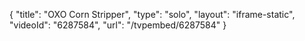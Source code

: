 {
    "title": "OXO Corn Stripper",
    "type": "solo",
    "layout": "iframe-static",
    "videoId": "6287584",
    "url": "\/tvpembed\/6287584"
}